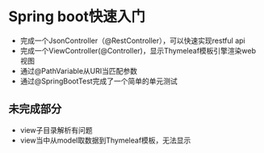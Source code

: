 # Spring boot快速入门
- 完成一个JsonController（@RestController），可以快速实现restful api
- 完成一个ViewController(@Controller)，显示Thymeleaf模板引擎渲染web视图
- 通过@PathVariable从URI当匹配参数
- 通过@SpringBootTest完成了一个简单的单元测试

## 未完成部分
- view子目录解析有问题
- view当中从model取数据到Thymeleaf模板，无法显示